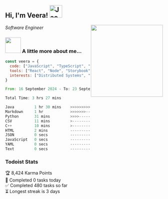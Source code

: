 <h2> Hi, I'm Veera! <img src="https://raw.githubusercontent.com/Tarikul-Islam-Anik/Animated-Fluent-Emojis/master/Emojis/Activities/Jack-O-Lantern.png" alt="Jack-O-Lantern" width="40" height="40" /></h2>
<img align='right' src="https://user-images.githubusercontent.com/74038190/213911110-aedbef38-a29f-4b6b-a65c-11608b4f75a5.gif" width="230">
<p><em>Software Engineer</em></p>


### <img src="https://user-images.githubusercontent.com/74038190/216656963-09118229-8a9e-4af0-910c-c37f35f2e210.gif" width="50"> A little more about me...  

```javascript
const veera = {
  code: ["JavaScript", "TypeScript", "HTML", "CSS", "Python", "Java", "C++"],
  tools: ["React", "Node", "Storybook", "Docker", "Next.JS", "Node", "AWS", "gRPC"],
  interests: ["Distributed Systems", "Cloud Computing", "Machine Learning", "Enterprise Software", "AI"]
}
```

<!--START_SECTION:waka-->

```rust
From: 16 September 2024 - To: 23 September 2024

Total Time: 3 hrs 27 mins

Java         1 hr 30 mins    >>>>>>>>>>>--------------   43.70 %
Markdown     1 hr            >>>>>>>------------------   28.88 %
Python       31 mins         >>>>---------------------   15.00 %
CSV          11 mins         >------------------------   05.42 %
C++          10 mins         >------------------------   05.07 %
HTML         2 mins          -------------------------   01.11 %
JSON         0 secs          -------------------------   00.48 %
JavaScript   0 secs          -------------------------   00.22 %
YAML         0 secs          -------------------------   00.06 %
Text         0 secs          -------------------------   00.05 %
```

<!--END_SECTION:waka-->


### Todoist Stats

<!-- TODO-IST:START -->
🏆  8,424 Karma Points           
🌸  Completed 0 tasks today           
✅  Completed 480 tasks so far           
⏳  Longest streak is 3 days
<!-- TODO-IST:END -->
<!--
Profile views:
[![](https://visitcount.itsvg.in/api?id=veeravivekt&label=Profile%20Views&color=1&icon=2&pretty=false)](https://visitcount.itsvg.in)
-->
